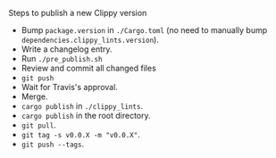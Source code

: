 Steps to publish a new Clippy version

- Bump `package.version` in `./Cargo.toml` (no need to manually bump `dependencies.clippy_lints.version`).
- Write a changelog entry.
- Run `./pre_publish.sh`
- Review and commit all changed files
- `git push`
- Wait for Travis's approval.
- Merge.
- `cargo publish` in `./clippy_lints`.
- `cargo publish` in the root directory.
- `git pull`.
- `git tag -s v0.0.X -m "v0.0.X"`.
- `git push --tags`.
